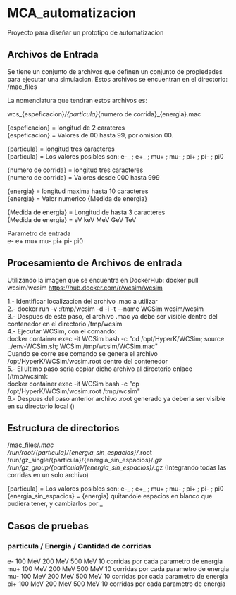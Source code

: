 # MCA_automatizacion
Proyecto para diseñar un prototipo de automatizacion


## Archivos de Entrada

Se tiene un conjunto de archivos que definen un conjunto de propiedades para ejecutar una simulacion.
Estos archivos se encuentran en el directorio: /mac_files


La nomenclatura que tendran estos archivos es:

  wcs_{espeficacion}/_{particula}_{numero de corrida}_{energia}.mac  


 {espeficacion} = longitud de 2 carateres  
 {espeficacion} = Valores de 00 hasta 99, por omision 00.
  
  
{particula} = longitud tres caracteres  
{particula} = Los valores posibles son: e-_ ; e+_ ; mu+ ; mu- ; pi+ ; pi- ; pi0

{numero de corrida} = longitud tres caracteres  
{numero de corrida} = Valores desde 000 hasta 999

{energia} = longitud maxima hasta 10 caracteres  
{energia} = Valor numerico {Medida de energia}
  
  {Medida de energia} = Longitud de hasta 3 caracteres  
  {Medida de energia} = eV keV MeV GeV TeV

Parametro de entrada  
e-
e+
mu+
mu-
pi+
pi-
pi0


## Procesamiento de Archivos de entrada

Utilizando la imagen que se encuentra en DockerHub:  docker pull wcsim/wcsim
<https://hub.docker.com/r/wcsim/wcsim>

1.- Identificar localizacion del archivo .mac a utilizar  
2.- docker run -v <directorio host>:/tmp/wcsim -d -i -t --name WCSim wcsim/wcsim  
3.- Despues de este paso, el archivo <Nombre del archivo>.mac ya debe ser visible dentro del contenedor en el directorio /tmp/wcsim  
4.-  Ejecutar WCSim, con el comando:  
docker container exec -it WCSim bash -c "cd /opt/HyperK/WCSim; source ../env-WCSim.sh; WCSim /tmp/wcsim/WCSim.mac"  
Cuando se corre ese comando se genera el archivo /opt/HyperK/WCSim/wcsim.root dentro del contenedor  
5.- El ultimo paso seria copiar dicho archivo al directorio enlace (/tmp/wcsim):  
docker container exec -it WCSim bash -c "cp /opt/HyperK/WCSim/wcsim.root /tmp/wcsim"  
6.- Despues del paso anterior archivo .root generado ya deberia ser visible en su directorio local (<directorio host>)  


## Estructura de directorios  

/mac_files/*.mac  
/run/root/{particula}/{energia_sin_espacios}/*.root  
/run/gz_single/{particula}/{energia_sin_espacios}/*.gz  
/run/gz_group/{particula}/{energia_sin_espacios}/*.gz    (Integrando todas las corridas en un solo archivo)


{particula} = Los valores posibles son: e-_ ; e+_ ; mu+ ; mu- ; pi+ ; pi- ; pi0  
{energia_sin_espacios} = {energia} quitandole espacios en blanco que pudiera tener, y cambiarlos por _  


## Casos de pruebas  

### particula   /    Energia   /  Cantidad de corridas

e-    100 MeV     200 MeV   500 MeV     10 corridas por cada parametro de energia  
mu+   100 MeV     200 MeV   500 MeV     10 corridas por cada parametro de energia  
mu-   100 MeV     200 MeV   500 MeV     10 corridas por cada parametro de energia  
pi+   100 MeV     200 MeV   500 MeV     10 corridas por cada parametro de energia  



